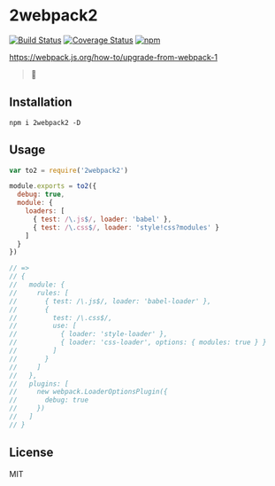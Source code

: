 # 2webpack2
[![Build Status](https://travis-ci.org/QingWei-Li/2webpack2.svg?branch=master)](https://travis-ci.org/QingWei-Li/2webpack2)
[![Coverage Status](https://coveralls.io/repos/github/QingWei-Li/2webpack2/badge.svg?branch=master)](https://coveralls.io/github/QingWei-Li/2webpack2?branch=master)
[![npm](https://img.shields.io/npm/v/2webpack2.svg)](https://www.npmjs.com/package/2webpack2)

https://webpack.js.org/how-to/upgrade-from-webpack-1

> 🌚

## Installation
```shell
npm i 2webpack2 -D
```

## Usage
```javascript
var to2 = require('2webpack2')

module.exports = to2({
  debug: true,
  module: {
    loaders: [
      { test: /\.js$/, loader: 'babel' },
      { test: /\.css$/, loader: 'style!css?modules' }
    ]
  }
})

// =>
// {
//   module: {
//     rules: [
//       { test: /\.js$/, loader: 'babel-loader' },
//       {
//         test: /\.css$/,
//         use: [
//           { loader: 'style-loader' },
//           { loader: 'css-loader', options: { modules: true } }
//         ]
//       }
//     ]
//   },
//   plugins: [
//     new webpack.LoaderOptionsPlugin({
//       debug: true
//     })
//   ]
// }
```

## License
MIT
